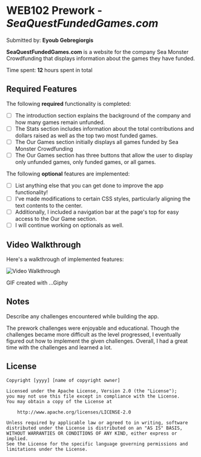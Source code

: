 # WEB102 Prework - _SeaQuestFundedGames.com_

Submitted by: **Eyoub Gebregiorgis**

**SeaQuestFundedGames.com** is a website for the company Sea Monster Crowdfunding that displays information about the games they have funded.

Time spent: **12** hours spent in total

## Required Features

The following **required** functionality is completed:

- [ ] The introduction section explains the background of the company and how many games remain unfunded.
- [ ] The Stats section includes information about the total contributions and dollars raised as well as the top two most funded games.
- [ ] The Our Games section initially displays all games funded by Sea Monster Crowdfunding
- [ ] The Our Games section has three buttons that allow the user to display only unfunded games, only funded games, or all games.

The following **optional** features are implemented:

- [ ] List anything else that you can get done to improve the app functionality!
- [ ] I've made modifications to certain CSS styles, particularly aligning the text contents to the center.
- [ ] Additionally, I included a navigation bar at the page's top for easy access to the Our Game section.
- [ ] I will continue working on optionals as well.

## Video Walkthrough

Here's a walkthrough of implemented features:

<img src='https://media.giphy.com/media/RDp1BWpMqguiiZz9dV/giphy.gif' title='Video Walkthrough' width='' alt='Video Walkthrough' />

<!-- Replace this with whatever GIF tool you used! -->

GIF created with ...Giphy

<!-- Recommended tools:
[Kap](https://getkap.co/) for macOS
[ScreenToGif](https://www.screentogif.com/) for Windows
[peek](https://github.com/phw/peek) for Linux. -->

## Notes

Describe any challenges encountered while building the app.

The prework challenges were enjoyable and educational. Though the challenges became more difficult as the level progressed, I eventually figured out how to implement the given challenges. Overall, I had a great time with the challenges and learned a lot.

## License

    Copyright [yyyy] [name of copyright owner]

    Licensed under the Apache License, Version 2.0 (the "License");
    you may not use this file except in compliance with the License.
    You may obtain a copy of the License at

        http://www.apache.org/licenses/LICENSE-2.0

    Unless required by applicable law or agreed to in writing, software
    distributed under the License is distributed on an "AS IS" BASIS,
    WITHOUT WARRANTIES OR CONDITIONS OF ANY KIND, either express or implied.
    See the License for the specific language governing permissions and
    limitations under the License.
